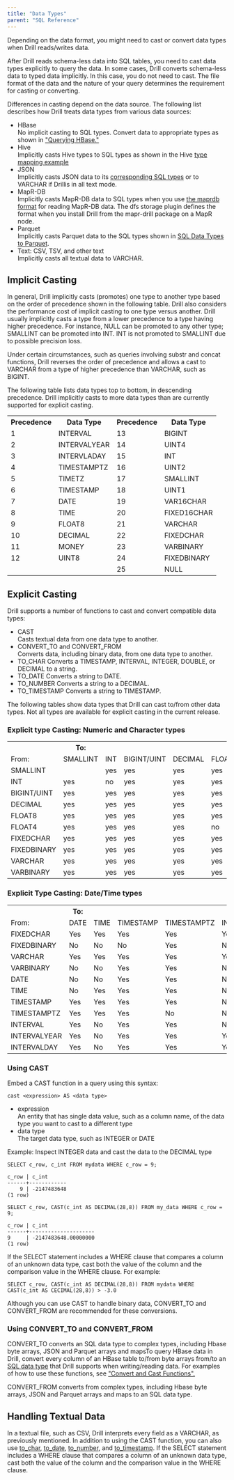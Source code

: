 ```yaml
---
title: "Data Types"
parent: "SQL Reference"
---
```

Depending on the data format, you might need to cast or convert data types when Drill reads/writes data.

After Drill reads schema-less data into SQL tables, you need to cast data types explicitly to query the data. In some cases, Drill converts schema-less data to typed data implicitly. In this case, you do not need to cast. The file format of the data and the nature of your query determines the requirement for casting or converting. 

Differences in casting depend on the data source. The following list describes how Drill treats data types from various data sources:

* HBase  
  No implicit casting to SQL types. Convert data to appropriate types as shown in ["Querying HBase."](/docs/querying-hbase/)
* Hive  
  Implicitly casts Hive types to SQL types as shown in the Hive [type mapping example](/docs/hive-to-drill-data-type-mapping#type-mapping-example)
* JSON  
  Implicitly casts JSON data to its [corresponding SQL types](/docs/json-data-model#data-type-mapping) or to VARCHAR if Drillis in all text mode. 
* MapR-DB  
  Implicitly casts MapR-DB data to SQL types when you use [the maprdb format](/docs/mapr-db-format) for reading MapR-DB data. The dfs storage plugin defines the format when you install Drill from the mapr-drill package on a MapR node.
* Parquet  
  Implicitly casts Parquet data to the SQL types shown in [SQL Data Types to Parquet](/docs/parquet-format/sql-data-types-to-parquet). 
* Text: CSV, TSV, and other text  
  Implicitly casts all textual data to VARCHAR.

## Implicit Casting


In general, Drill implicitly casts (promotes) one type to another type based on the order of precedence shown in the following table. Drill also considers the performance cost of implicit casting to one type versus another. Drill usually implicitly casts a type from a lower precedence to a type having higher precedence. For instance, NULL can be promoted to any other type; SMALLINT can be promoted into INT. INT is not promoted to SMALLINT due to possible precision loss.

Under certain circumstances, such as queries involving  substr and concat functions, Drill reverses the order of precedence and allows a cast to VARCHAR from a type of higher precedence than VARCHAR, such as BIGINT. 

The following table lists data types top to bottom, in descending precedence. Drill implicitly casts to more data types than are currently supported for explicit casting.

<table>
  <tr>
    <th>Precedence</th>
    <th>Data Type</th>
    <th>Precedence</th>
    <th>Data Type</th>
  </tr>
  <tr>
    <td>1</td>
    <td>INTERVAL</td>
    <td>13</td>
    <td>BIGINT</td>
  </tr>
  <tr>
    <td>2</td>
    <td>INTERVALYEAR</td>
    <td>14</td>
    <td>UINT4</td>
  </tr>
  <tr>
    <td>3</td>
    <td>INTERVLADAY</td>
    <td>15</td>
    <td>INT</td>
  </tr>
  <tr>
    <td>4</td>
    <td>TIMESTAMPTZ</td>
    <td>16</td>
    <td>UINT2</td>
  </tr>
  <tr>
    <td>5</td>
    <td>TIMETZ</td>
    <td>17</td>
    <td>SMALLINT</td>
  </tr>
  <tr>
    <td>6</td>
    <td>TIMESTAMP</td>
    <td>18</td>
    <td>UINT1</td>
  </tr>
  <tr>
    <td>7</td>
    <td>DATE</td>
    <td>19</td>
    <td>VAR16CHAR</td>
  </tr>
  <tr>
    <td>8</td>
    <td>TIME</td>
    <td>20</td>
    <td>FIXED16CHAR</td>
  </tr>
  <tr>
    <td>9</td>
    <td>FLOAT8</td>
    <td>21</td>
    <td>VARCHAR</td>
  </tr>
  <tr>
    <td>10</td>
    <td>DECIMAL</td>
    <td>22</td>
    <td>FIXEDCHAR</td>
  </tr>
  <tr>
    <td>11</td>
    <td>MONEY</td>
    <td>23</td>
    <td>VARBINARY</td>
  </tr>
  <tr>
    <td>12</td>
    <td>UINT8</td>
    <td>24</td>
    <td>FIXEDBINARY</td>
  </tr>
  <tr>
    <td></td>
    <td></td>
    <td>25</td>
    <td>NULL</td>
  </tr>
</table>

## Explicit Casting

Drill supports a number of functions to cast and convert compatible data types:

* CAST  
  Casts textual data from one data type to another.
* CONVERT_TO and CONVERT_FROM  
  Converts data, including binary data, from one data type to another.
* TO_CHAR
  Converts a TIMESTAMP, INTERVAL, INTEGER, DOUBLE, or DECIMAL to a string.
* TO_DATE
  Converts a string to DATE.
* TO_NUMBER
  Converts a string to a DECIMAL.
* TO_TIMESTAMP
  Converts a string to TIMESTAMP.

The following tables show data types that Drill can cast to/from other data types. Not all types are available for explicit casting in the current release.

### Explicit type Casting: Numeric and Character types

<table>
  <tr>
    <th></th>
    <th>To:</th>
    <th></th>
    <th></th>
    <th></th>
    <th></th>
    <th></th>
    <th></th>
    <th></th>
    <th></th>
    <th></th>
  </tr>
  <tr>
    <td>From:</td>
    <td>SMALLINT</td>
    <td>INT</td>
    <td>BIGINT/UINT</td>
    <td>DECIMAL</td>
    <td>FLOAT4</td>
    <td>FLOAT8</td>
    <td>FIXEDCHAR</td>
    <td>FIXEDBINARY</td>
    <td>VARCHAR</td>
    <td>VARBINARY</td>
  </tr>
  <tr>
    <td>SMALLINT</td>
    <td></td>
    <td>yes</td>
    <td>yes</td>
    <td>yes</td>
    <td>yes</td>
    <td>yes</td>
    <td>yes</td>
    <td>yes</td>
    <td>yes</td>
    <td>yes</td>
  </tr>
  <tr>
    <td>INT</td>
    <td>yes</td>
    <td>no</td>
    <td>yes</td>
    <td>yes</td>
    <td>yes</td>
    <td>yes</td>
    <td>yes</td>
    <td>yes</td>
    <td>yes</td>
    <td>yes</td>
  </tr>
  <tr>
    <td>BIGINT/UINT</td>
    <td>yes</td>
    <td>yes</td>
    <td>yes</td>
    <td>yes</td>
    <td>yes</td>
    <td>yes</td>
    <td>yes</td>
    <td>yes</td>
    <td>yes</td>
    <td>yes</td>
  </tr>
  <tr>
    <td>DECIMAL</td>
    <td>yes</td>
    <td>yes</td>
    <td>yes</td>
    <td>yes</td>
    <td>yes</td>
    <td>yes</td>
    <td>yes</td>
    <td>yes</td>
    <td>yes</td>
    <td>yes</td>
  </tr>
  <tr>
    <td>FLOAT8</td>
    <td>yes</td>
    <td>yes</td>
    <td>yes</td>
    <td>yes</td>
    <td>yes</td>
    <td>no</td>
    <td>yes</td>
    <td>no</td>
    <td>yes</td>
    <td>no</td>
  </tr>
  <tr>
    <td>FLOAT4</td>
    <td>yes</td>
    <td>yes</td>
    <td>yes</td>
    <td>yes</td>
    <td>no</td>
    <td>no</td>
    <td>yes</td>
    <td>no</td>
    <td>yes</td>
    <td>no</td>
  </tr>
  <tr>
    <td>FIXEDCHAR</td>
    <td>yes</td>
    <td>yes</td>
    <td>yes</td>
    <td>yes</td>
    <td>yes</td>
    <td>yes</td>
    <td>no</td>
    <td>yes</td>
    <td>yes</td>
    <td>yes</td>
  </tr>
  <tr>
    <td>FIXEDBINARY</td>
    <td>yes</td>
    <td>yes</td>
    <td>yes</td>
    <td>yes</td>
    <td>yes</td>
    <td>yes</td>
    <td>no</td>
    <td>no</td>
    <td>yes</td>
    <td>yes</td>
  </tr>
  <tr>
    <td>VARCHAR</td>
    <td>yes</td>
    <td>yes</td>
    <td>yes</td>
    <td>yes</td>
    <td>yes</td>
    <td>yes</td>
    <td>yes</td>
    <td>yes</td>
    <td>no</td>
    <td>yes</td>
  </tr>
  <tr>
    <td>VARBINARY</td>
    <td>yes</td>
    <td>yes</td>
    <td>yes</td>
    <td>yes</td>
    <td>yes</td>
    <td>yes</td>
    <td>no</td>
    <td>yes</td>
    <td>yes</td>
    <td>no</td>
  </tr>
</table>

### Explicit Type Casting: Date/Time types

<table>
  <tr>
    <th></th>
    <th>To:</th>
    <th></th>
    <th></th>
    <th></th>
    <th></th>
    <th></th>
    <th></th>
  </tr>
  <tr>
    <td>From:</td>
    <td>DATE</td>
    <td>TIME</td>
    <td>TIMESTAMP</td>
    <td>TIMESTAMPTZ</td>
    <td>INTERVAL</td>
    <td>INTERVALYEAR</td>
    <td>INTERVALDAY</td>
  </tr>
  <tr>
    <td>FIXEDCHAR</td>
    <td>Yes</td>
    <td>Yes</td>
    <td>Yes</td>
    <td>Yes</td>
    <td>Yes</td>
    <td>Yes</td>
    <td>Yes</td>
  </tr>
  <tr>
    <td>FIXEDBINARY</td>
    <td>No</td>
    <td>No</td>
    <td>No</td>
    <td>Yes</td>
    <td>No</td>
    <td>No</td>
    <td>No</td>
  </tr>
  <tr>
    <td>VARCHAR</td>
    <td>Yes</td>
    <td>Yes</td>
    <td>Yes</td>
    <td>Yes</td>
    <td>Yes</td>
    <td>Yes</td>
    <td>Yes</td>
  </tr>
  <tr>
    <td>VARBINARY</td>
    <td>No</td>
    <td>No</td>
    <td>Yes</td>
    <td>Yes</td>
    <td>No</td>
    <td>No</td>
    <td>No</td>
  </tr>
  <tr>
    <td>DATE</td>
    <td>No</td>
    <td>No</td>
    <td>Yes</td>
    <td>Yes</td>
    <td>No</td>
    <td>No</td>
    <td>No</td>
  </tr>
  <tr>
    <td>TIME</td>
    <td>No</td>
    <td>Yes</td>
    <td>Yes</td>
    <td>Yes</td>
    <td>No</td>
    <td>No</td>
    <td>No</td>
  </tr>
  <tr>
    <td>TIMESTAMP</td>
    <td>Yes</td>
    <td>Yes</td>
    <td>Yes</td>
    <td>Yes</td>
    <td>No</td>
    <td>No</td>
    <td>No</td>
  </tr>
  <tr>
    <td>TIMESTAMPTZ</td>
    <td>Yes</td>
    <td>Yes</td>
    <td>Yes</td>
    <td>No</td>
    <td>No</td>
    <td>No</td>
    <td>No</td>
  </tr>
  <tr>
    <td>INTERVAL</td>
    <td>Yes</td>
    <td>No</td>
    <td>Yes</td>
    <td>Yes</td>
    <td>No</td>
    <td>Yes</td>
    <td>Yes</td>
  </tr>
  <tr>
    <td>INTERVALYEAR</td>
    <td>Yes</td>
    <td>No</td>
    <td>Yes</td>
    <td>Yes</td>
    <td>Yes</td>
    <td>No</td>
    <td>Yes</td>
  </tr>
  <tr>
    <td>INTERVALDAY</td>
    <td>Yes</td>
    <td>No</td>
    <td>Yes</td>
    <td>Yes</td>
    <td>Yes</td>
    <td>Yes</td>
    <td>No</td>
  </tr>
</table>

### Using CAST

Embed a CAST function in a query using this syntax:

    cast <expression> AS <data type> 

* expression  
  An entity that has single data value, such as a column name, of the data type you want to cast to a different type
* data type  
  The target data type, such as INTEGER or DATE

Example: Inspect INTEGER data and cast the data to the DECIMAL type

    SELECT c_row, c_int FROM mydata WHERE c_row = 9;

    c_row | c_int
    ------+------------
        9 | -2147483648
    (1 row)

    SELECT c_row, CAST(c_int AS DECIMAL(28,8)) FROM my_data WHERE c_row = 9;

    c_row | c_int
    ------+---------------------
    9     | -2147483648.00000000
    (1 row)

If the SELECT statement includes a WHERE clause that compares a column of an unknown data type, cast both the value of the column and the comparison value in the WHERE clause. For example:

    SELECT c_row, CAST(c_int AS DECIMAL(28,8)) FROM mydata WHERE CAST(c_int AS CECIMAL(28,8)) > -3.0

Although you can use CAST to handle binary data, CONVERT_TO and CONVERT_FROM are recommended for these conversions.

### Using CONVERT_TO and CONVERT_FROM

CONVERT_TO converts an SQL data type to complex types, including Hbase byte arrays, JSON and Parquet arrays and mapsTo query HBase data in Drill, convert every column of an HBase table to/from byte arrays from/to an [SQL data type](/docs/data-types/) that Drill supports when writing/reading data. For examples of how to use these functions, see ["Convert and Cast Functions".](/docs/sql-functions#convert-and-cast-functions)

CONVERT_FROM converts from complex types, including Hbase byte arrays, JSON and Parquet arrays and maps to an SQL data type.

## Handling Textual Data
In a textual file, such as CSV, Drill interprets every field as a VARCHAR, as previously mentioned. In addition to using the CAST function, you can also use [to_char](link), [to_date](line), [to_number](link), and [to_timestamp](link). If the SELECT statement includes a WHERE clause that compares a column of an unknown data type, cast both the value of the column and the comparison value in the WHERE clause.
